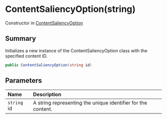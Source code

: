 # ContentSaliencyOption(string)

Constructor in [ContentSaliencyOption](/docs/api/csharp/yarn.saliency.contentsaliencyoption.md)

## Summary


Initializes a new instance of the ContentSaliencyOption class with
the specified content ID.


```csharp
public ContentSaliencyOption(string id)
```

## Parameters

|Name|Description|
|:---|:---|
|`string` id|A string representing the unique identifier for the content.|

